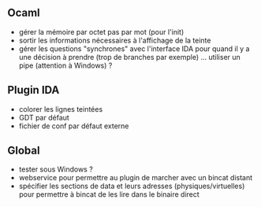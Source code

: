 ## Ocaml
* gérer la mémoire par octet pas par mot (pour l'init)
* sortir les informations nécessaires à l'affichage de la teinte
* gérer les questions "synchrones" avec l'interface IDA pour quand il y a une décision à prendre (trop de branches par exemple) ... utiliser un pipe (attention à Windows) ?

## Plugin IDA
* colorer les lignes teintées
* GDT par défaut
* fichier de conf par défaut externe

## Global
* tester sous Windows ?
* webservice pour permettre au plugin de marcher avec un bincat distant
* spécifier les sections de data et leurs adresses (physiques/virtuelles) pour permettre à bincat de les lire dans le binaire direct
